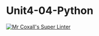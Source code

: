 # Unit4-04-Python
[![Mr Coxall's Super Linter](https://github.com/ICS3U-C-Programming-Volodymyr-K/Unit4-04-Python/workflows/Mr%20Coxall's%20Super%20Linter/badge.svg)](https://github.com/ICS3U-C-Programming-Volodymyr-K/Unit4-04-Python/actions/)
